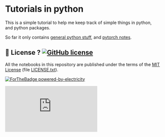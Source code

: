 # Tutorials in python

This is a simple tutorial to help me keep track of simple things in python, and python packages.

So far it only contains [general python stuff](https://github.com/ThibaultGROUEIX/python_tuto/blob/master/python_tuto.md), and [pytorch notes](https://github.com/ThibaultGROUEIX/python_tuto/blob/master/pytorch_tuto.md).

## :scroll: License ? [![GitHub license](https://img.shields.io/github/license/Naereen/notebooks.svg)](https://github.com/thibaultgroueix/python_tuto/blob/master/LICENSE)
All the notebooks in this repository are published under the terms of the [MIT License](https://lbesson.mit-license.org/) (file [LICENSE.txt](LICENSE.txt)).

[![ForTheBadge powered-by-electricity](http://ForTheBadge.com/images/badges/powered-by-electricity.svg)](http://ForTheBadge.com)

[![Analytics](https://ga-beacon.appspot.com/UA-91308638-2/github.com/ThibaultGROUEIX/python_tuto/readme.md?pixel)](https://github.com/ThibaultGROUEIX/python_tuto/)



